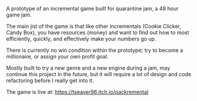 ​A prototype of an incremental game built for quarantine jam, a 48 hour game jam. 


The main jist of the game is that like other incrementals (Cookie Clicker, Candy Box), you have resources (money) and want to find out how to most efficiently, quickly, and effectively make your numbers go up.

There is currently no win condition within the prototype; try to become a millionaire, or assign your own profit goal. 

Mostly built to try a new genre and a new engine during a jam, may continue this project in the future, but it will require a lot of design and code refactoring before I really get into it.

The game is live at: https://tseaver98.itch.io/packremental